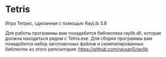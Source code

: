 # Tetris
Игра Тетрис, сделанная с помощью RayLib 3.8

Для работы программы вам понадобится библиотека raylib.dll, которая должна находиться рядом с Tetris.exe.
Для сборки программы вам понадобится набор заголовочных файлов и скомпилированных библиотек из этого репозитория:
https://github.com/raysan5/raylib
